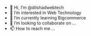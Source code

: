 - 👋 Hi, I’m @dilshadwebtech
- 👀 I’m interested in Web Technology
- 🌱 I’m currently learning Bigcommerce
- 💞️ I’m looking to collaborate on ...
- 📫 How to reach me ...

<!---
dilshadwebtech/dilshadwebtech is a ✨ special ✨ repository because its `README.md` (this file) appears on your GitHub profile.
You can click the Preview link to take a look at your changes.
--->
